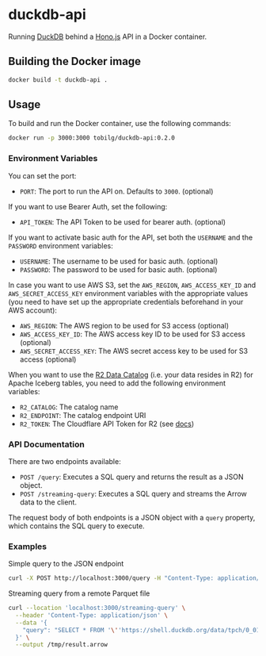 # duckdb-api
Running [DuckDB](https://duckdb.org/) behind a [Hono.js](https://hono.dev/) API in a Docker container.

## Building the Docker image

```bash
docker build -t duckdb-api .
```

## Usage
To build and run the Docker container, use the following commands:

```bash
docker run -p 3000:3000 tobilg/duckdb-api:0.2.0
```

### Environment Variables
You can set the port:
- `PORT`: The port to run the API on. Defaults to `3000`. (optional)

If you want to use Bearer Auth, set the following:
- `API_TOKEN`: The API Token to be used for bearer auth. (optional)

If you want to activate basic auth for the API, set both the `USERNAME` and the `PASSWORD` environment variables:
- `USERNAME`: The username to be used for basic auth. (optional)
- `PASSWORD`: The password to be used for basic auth. (optional)

In case you want to use AWS S3, set the `AWS_REGION`, `AWS_ACCESS_KEY_ID` and `AWS_SECRET_ACCESS_KEY` environment variables with the appropriate values (you need to have set up the appropriate credentials beforehand in your AWS account):
- `AWS_REGION`: The AWS region to be used for S3 access (optional)
- `AWS_ACCESS_KEY_ID`: The AWS access key ID to be used for S3 access (optional)
- `AWS_SECRET_ACCESS_KEY`: The AWS secret access key to be used for S3 access (optional)

When you want to use the [R2 Data Catalog](https://developers.cloudflare.com/r2/data-catalog/get-started/) (i.e. your data resides in R2) for Apache Iceberg tables, you need to add the following environment variables:
- `R2_CATALOG`: The catalog name
- `R2_ENDPOINT`: The catalog endpoint URI
- `R2_TOKEN`: The Cloudflare API Token for R2 (see [docs](https://developers.cloudflare.com/r2/data-catalog/get-started/#3-create-an-api-token))

### API Documentation
There are two endpoints available:

- `POST /query`: Executes a SQL query and returns the result as a JSON object.
- `POST /streaming-query`: Executes a SQL query and streams the Arrow data to the client.

The request body of both endpoints is a JSON object with a `query` property, which contains the SQL query to execute.

### Examples

Simple query to the JSON endpoint
```bash
curl -X POST http://localhost:3000/query -H "Content-Type: application/json" -d '{"query": "SELECT 1;"}'
```
Streaming query from a remote Parquet file
```bash
curl --location 'localhost:3000/streaming-query' \
  --header 'Content-Type: application/json' \
  --data '{
    "query": "SELECT * FROM '\''https://shell.duckdb.org/data/tpch/0_01/parquet/orders.parquet'\'' LIMIT 100"
  }' \
  --output /tmp/result.arrow
```
